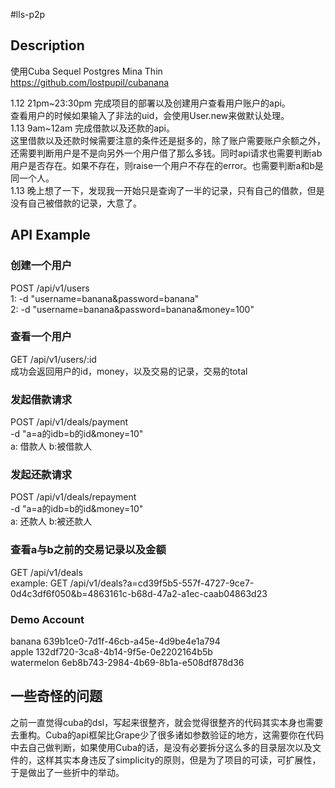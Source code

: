 #lls-p2p

## Description

使用Cuba Sequel Postgres Mina Thin     
https://github.com/lostpupil/cubanana    

1.12 21pm~23:30pm 完成项目的部署以及创建用户查看用户账户的api。    
查看用户的时候如果输入了非法的uid，会使用User.new来做默认处理。    
1.13 9am~12am 完成借款以及还款的api。    
这里借款以及还款时候需要注意的条件还是挺多的，除了账户需要账户余额之外，还需要判断用户是不是向另外一个用户借了那么多钱。同时api请求也需要判断ab用户是否存在。如果不存在，则raise一个用户不存在的error。也需要判断a和b是同一个人。   
1.13 晚上想了一下，发现我一开始只是查询了一半的记录，只有自己的借款，但是没有自己被借款的记录，大意了。

## API Example

### 创建一个用户    
POST /api/v1/users     
1: -d "username=banana&password=banana"    
2: -d "username=banana&password=banana&money=100"    

### 查看一个用户
GET /api/v1/users/:id    
成功会返回用户的id，money，以及交易的记录，交易的total

### 发起借款请求
POST /api/v1/deals/payment    
-d "a=a的idb=b的id&money=10"    
a: 借款人 b:被借款人

### 发起还款请求
POST /api/v1/deals/repayment    
-d "a=a的idb=b的id&money=10"    
a: 还款人 b:被还款人

### 查看a与b之前的交易记录以及金额
GET /api/v1/deals    
example: GET /api/v1/deals?a=cd39f5b5-557f-4727-9ce7-0d4c3df6f050&b=4863161c-b68d-47a2-a1ec-caab04863d23

### Demo Account
banana 639b1ce0-7d1f-46cb-a45e-4d9be4e1a794    
apple 132df720-3ca8-4b14-9f5e-0e2202164b5b     
watermelon 6eb8b743-2984-4b69-8b1a-e508df878d36

## 一些奇怪的问题
之前一直觉得cuba的dsl，写起来很整齐，就会觉得很整齐的代码其实本身也需要去重构。Cuba的api框架比Grape少了很多诸如参数验证的地方，这需要你在代码中去自己做判断，如果使用Cuba的话，是没有必要拆分这么多的目录层次以及文件的，这样其实本身违反了simplicity的原则，但是为了项目的可读，可扩展性，于是做出了一些折中的举动。